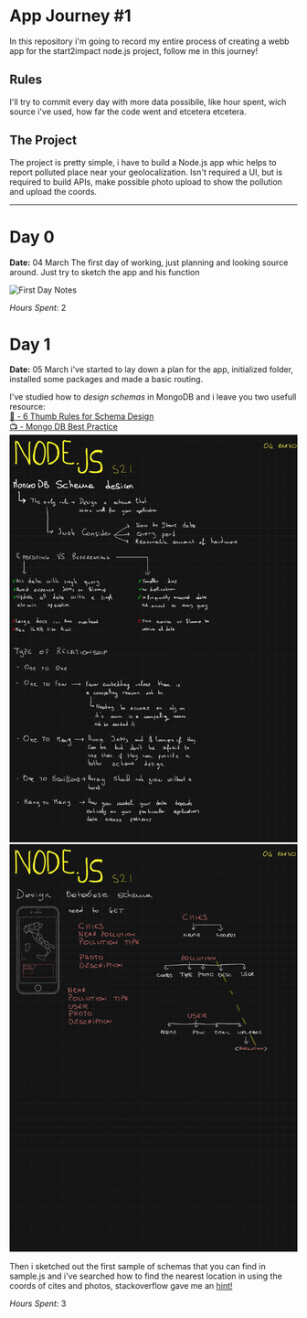 # App Journey #1

In this repository i'm going to record my entire process of creating a webb app for the start2impact node.js project, follow me in this journey! 

## Rules

I'll try to commit every day with more data possibile, like hour spent, wich source i've used, how far the code went and etcetera etcetera. 

## The Project

The project is pretty simple, i have to build a Node.js app whic helps to report polluted place near your geolocalization. Isn't required a UI, but is required to build APIs, make possible photo upload to show the pollution and upload the coords.

---

# Day 0

**Date:** 04 March
The first day of working, just planning and looking source around. Just try to sketch the app and his function

![First Day Notes](src/READMEimg/51.jpg)

*Hours Spent:* 2

# Day 1

**Date:** 05 March
i've started to lay down a plan for the app, initialized folder, installed some packages and made a basic routing. 

I've studied how to *design schemas* in MongoDB and i leave you two usefull resource:  
[📝 - 6 Thumb Rules for Schema Design](https://www.mongodb.com/blog/post/6-rules-of-thumb-for-mongodb-schema-design-part-1)  
[📺 - Mongo DB Best Practice](https://www.youtube.com/watch?v=leNCfU5SYR8&t=2715s)  
![Note About Schema Design](READMEimg/52.jpg)  
![Note About Making Schema](READMEimg/53.jpg)  

Then i sketched out the first sample of schemas that you can find in sample.js and i've searched how to find the nearest location in using the coords of cites and photos, stackoverflow gave me an [hint!](https://stackoverflow.com/questions/36534879/how-to-find-data-of-nearest-location-from-mongodb-collection-using-mongoose)

*Hours Spent:* 3

